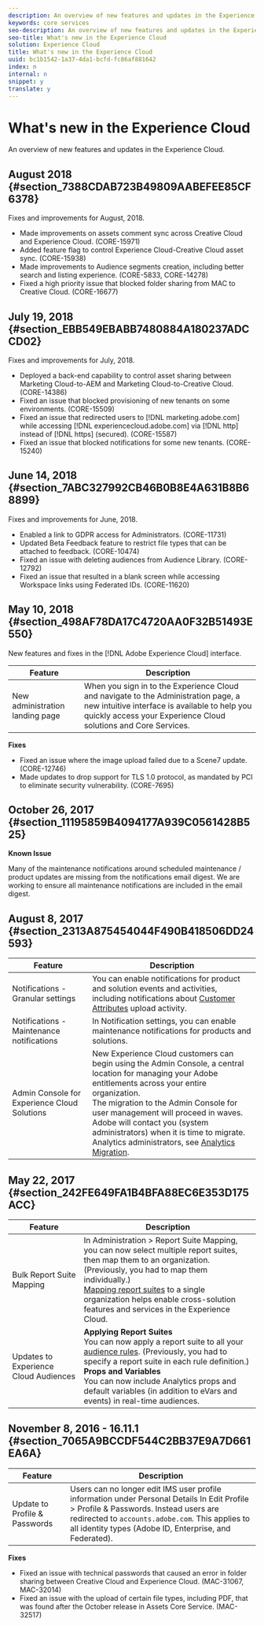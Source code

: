 ```yaml
---
description: An overview of new features and updates in the Experience Cloud.
keywords: core services
seo-description: An overview of new features and updates in the Experience Cloud.
seo-title: What's new in the Experience Cloud
solution: Experience Cloud
title: What's new in the Experience Cloud
uuid: bc1b1542-1a37-4da1-bcfd-fc86af881642
index: n
internal: n
snippet: y
translate: y
---
```


# What's new in the Experience Cloud

An overview of new features and updates in the Experience Cloud.


<!-- <p>Nate's Links: </p> 
<p> Here are links to the new CI decks: </p> 
<p> Retail: <a href="https://files.acrobat.com/a/preview/e00cf164-75ba-4467-abe5-a58a0bcc198c" format="https" scope="external"> https://files.acrobat.com/a/preview/e00cf164-75ba-4467-abe5-a58a0bcc198c</a> </p> 
<p> Finserve: <a href="https://files.acrobat.com/a/preview/bbb1fdb5-999e-41b4-b697-98f3abbb24b9" format="https" scope="external"> https://files.acrobat.com/a/preview/bbb1fdb5-999e-41b4-b697-98f3abbb24b9</a> </p> 
<p> B2B/Tech: <a href="https://files.acrobat.com/a/preview/3f18a517-a672-46a0-92f0-83f30572dfa7" format="https" scope="external"> https://files.acrobat.com/a/preview/3f18a517-a672-46a0-92f0-83f30572dfa7</a> </p> 
<p> Travel & Hospitality: <a href="https://files.acrobat.com/a/preview/dfacc9db-f2f6-40ae-8895-ecf8de947f60" format="https" scope="external"> https://files.acrobat.com/a/preview/dfacc9db-f2f6-40ae-8895-ecf8de947f60</a> </p> -->

## August 2018 {#section_7388CDAB723B49809AABEFEE85CF6378}

Fixes and improvements for August, 2018. 

* Made improvements on assets comment sync across Creative Cloud and Experience Cloud. (CORE-15971)
* Added feature flag to control Experience Cloud-Creative Cloud asset sync. (CORE-15938)
* Made improvements to Audience segments creation, including better search and listing experience. (CORE-5833, CORE-14278)
* Fixed a high priority issue that blocked folder sharing from MAC to Creative Cloud. (CORE-16677)



## July 19, 2018 {#section_EBB549EBABB7480884A180237ADCCD02}

Fixes and improvements for July, 2018. 

* Deployed a back-end capability to control asset sharing between Marketing Cloud-to-AEM and Marketing Cloud-to-Creative Cloud. (CORE-14386)
* Fixed an issue that blocked provisioning of new tenants on some environments. (CORE-15509)
* Fixed an issue that redirected users to [!DNL marketing.adobe.com] while accessing [!DNL experiencecloud.adobe.com] via [!DNL http] instead of [!DNL https] (secured). (CORE-15587)
* Fixed an issue that blocked notifications for some new tenants. (CORE-15240)



## June 14, 2018 {#section_7ABC327992CB46B0B8E4A631B8B68899}

Fixes and improvements for June, 2018. 


* Enabled a link to GDPR access for Administrators. (CORE-11731)
* Updated Beta Feedback feature to restrict file types that can be attached to feedback. (CORE-10474)
* Fixed an issue with deleting audiences from Audience Library. (CORE-12792)
* Fixed an issue that resulted in a blank screen while accessing Workspace links using Federated IDs. (CORE-11620)




## May 10, 2018 {#section_498AF78DA17C4720AA0F32B51493E550}

New features and fixes in the [!DNL Adobe Experience Cloud] interface. 

| Feature | Description |
|--- |--- |
|New administration landing page|When you sign in to the Experience Cloud and navigate to the Administration page, a new intuitive interface is available to help you quickly access your Experience Cloud solutions and Core Services.|
**Fixes** 

* Fixed an issue where the image upload failed due to a Scene7 update. (CORE-12746)
* Made updates to drop support for TLS 1.0 protocol, as mandated by PCI to eliminate security vulnerability. (CORE-7695)


## October 26, 2017 {#section_11195859B4094177A939C0561428B525}

**Known Issue** 

Many of the maintenance notifications around scheduled maintenance / product updates are missing from the notifications email digest. We are working to ensure all maintenance notifications are included in the email digest. 

## August 8, 2017 {#section_2313A875454044F490B418506DD24593}


| Feature | Description |
|--- |--- |
|Notifications - Granular settings|You can enable notifications for product and solution events and activities, including notifications about [Customer Attributes](../attributes/attributes.md) upload activity.|
|Notifications - Maintenance notifications|In Notification settings, you can enable maintenance notifications for products and solutions.|
|Admin Console for Experience Cloud Solutions|New Experience Cloud customers can begin using the Admin Console, a central location for managing your Adobe entitlements across your entire organization.<br>The migration to the Admin Console for user management will proceed in waves. Adobe will contact you (system administrators) when it is time to migrate.<br>Analytics administrators, see  [Analytics Migration](https://marketing.adobe.com/resources/help/en_US/experience-cloud/admin-console/analytics-migration/).|


## May 22, 2017 {#section_242FE649FA1B4BFA88EC6E353D175ACC}

| Feature | Description |
|--- |--- |
|Bulk Report Suite Mapping|In  Administration >  Report Suite Mapping, you can now select multiple report suites, then map them to an organization. (Previously, you had to map them individually.)  <br>[Mapping report suites](../core-services/core-services.md) to a single organization helps enable cross-solution features and services in the Experience Cloud.|
|Updates to Experience Cloud Audiences|**Applying Report Suites**<br>You can now apply a report suite to all your [audience rules](../audience-library/t-audience-create.md). (Previously, you had to specify a report suite in each rule definition.) <br>**Props and Variables**<br>You can now include Analytics props and default variables (in addition to eVars and events) in real-time audiences.|

## November 8, 2016 - 16.11.1 {#section_7065A9BCCDF544C2BB37E9A7D661EA6A}


| Feature | Description |
|--- |--- |
|Update to Profile & Passwords|Users can no longer edit IMS user profile information under  Personal Details In  Edit Profile >  Profile & Passwords. Instead users are redirected to `accounts.adobe.com`. This applies to all identity types (Adobe ID, Enterprise, and Federated).|

**Fixes** 

* Fixed an issue with technical passwords that caused an error in folder sharing between Creative Cloud and Experience Cloud. (MAC-31067, MAC-32014)
* Fixed an issue with the upload of certain file types, including PDF, that was found after the October release in Assets Core Service. (MAC-32517)
